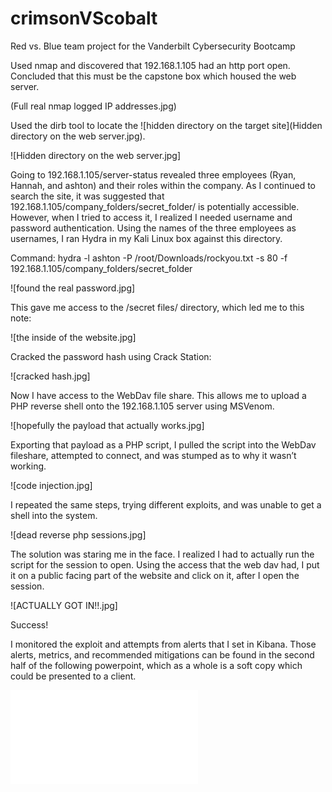 # crimsonVScobalt
Red vs. Blue team project for the Vanderbilt Cybersecurity Bootcamp

Used nmap and discovered that 192.168.1.105 had an http port open. Concluded that this must be the capstone box which housed the web server. 

(Full real nmap logged IP addresses.jpg)

Used the dirb tool to locate the ![hidden directory on the target site](Hidden directory on the web server.jpg). 

![Hidden directory on the web server.jpg]


Going to 192.168.1.105/server-status revealed three employees (Ryan, Hannah, and ashton) and their roles within the company. As I continued to search the site, it was suggested that 192.168.1.105/company_folders/secret_folder/ is potentially accessible. However, when I tried to access it, I realized I needed username and password authentication. Using the names of the three employees as usernames, I ran Hydra in my Kali Linux box against this directory.

Command: hydra -l ashton -P /root/Downloads/rockyou.txt -s 80 -f 192.168.1.105/company_folders/secret_folder

![found the real password.jpg]

This gave me access to the /secret files/ directory, which led me to this note:

![the inside of the website.jpg]


Cracked the password hash using Crack Station:

![cracked hash.jpg]

Now I have access to the WebDav file share. This allows me to upload a PHP reverse shell onto the 192.168.1.105 server using MSVenom.

![hopefully the payload that actually works.jpg]


Exporting that payload as a PHP script, I pulled the script into the WebDav fileshare, attempted to connect, and was stumped as to why it wasn’t working. 

![code injection.jpg]

I repeated the same steps, trying different exploits, and was unable to get a shell into the system. 

![dead reverse php sessions.jpg]

The solution was staring me in the face. I realized I had to actually run the script for the session to open. Using the access that the web dav had, I put it on a public facing part of the website and click on it, after I open the session.

![ACTUALLY GOT IN!!.jpg]

Success!

I monitored the exploit and attempts from alerts that I set in Kibana. Those alerts, metrics, and recommended mitigations can be found in the second half of the following powerpoint, which as a whole is a soft copy which could be presented to a client. 

<embed src="/Desktop/cobaltVScrimson repository/Copy of Red vs Blue Team Project slides FINAL JW.pdf" type=application/pdf>

